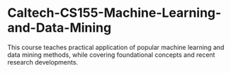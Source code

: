 # Caltech-CS155-Machine-Learning-and-Data-Mining
This course teaches practical application of popular machine learning and data mining methods, while covering foundational concepts and recent research developments.

